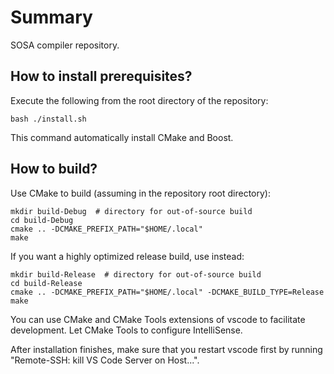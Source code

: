 # Summary

SOSA compiler repository.

## How to install prerequisites?

Execute the following from the root directory of the repository:

    bash ./install.sh

This command automatically install CMake and Boost.

## How to build?

Use CMake to build (assuming in the repository root directory):

    mkdir build-Debug  # directory for out-of-source build
    cd build-Debug
    cmake .. -DCMAKE_PREFIX_PATH="$HOME/.local"
    make

If you want a highly optimized release build, use instead:

    mkdir build-Release  # directory for out-of-source build
    cd build-Release
    cmake .. -DCMAKE_PREFIX_PATH="$HOME/.local" -DCMAKE_BUILD_TYPE=Release
    make

You can use CMake and CMake Tools extensions of vscode to facilitate development. Let CMake Tools to configure IntelliSense.

After installation finishes, make sure that you restart vscode first by running "Remote-SSH: kill VS Code Server on Host...".
